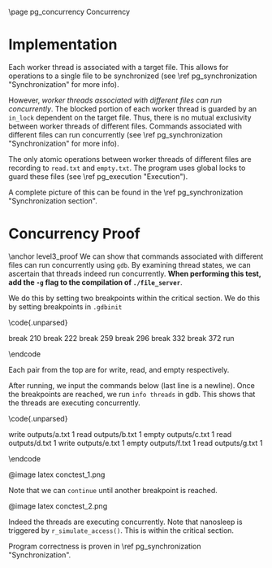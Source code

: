 \page pg_concurrency Concurrency

# Implementation
Each worker thread is associated with a target file. This allows for operations to a single file to be synchronized (see \ref pg_synchronization "Synchronization" for more info).

However, *worker threads associated with different files can run concurrently*. The blocked portion of each worker thread is guarded by an `in_lock` dependent on the target file. Thus, there is no mutual exclusivity between worker threads of different files. Commands associated with different files can run concurrently (see \ref pg_synchronization "Synchronization" for more info).

The only atomic operations between worker threads of different files are recording to `read.txt` and `empty.txt`. The program uses global locks to guard these files (see \ref pg_execution "Execution").

A complete picture of this can be found in the \ref pg_synchronization "Synchronization section".

# Concurrency Proof
\anchor level3_proof
We can show that commands associated with different files can run concurrently using `gdb`. By examining thread states, we can ascertain that threads indeed run concurrently. **When performing this test, add the `-g` flag to the compilation of `./file_server`**.

We do this by setting two breakpoints within the critical section. We do this by setting breakpoints in `.gdbinit`

\code{.unparsed}

break 210
break 222
break 259
break 296
break 332
break 372
run

\endcode

Each pair from the top are for write, read, and empty respectively.

After running, we input the commands below (last line is a newline). Once the breakpoints are reached, we run `info threads` in gdb. This shows that the threads are executing concurrently.

\code{.unparsed}

write outputs/a.txt 1
read outputs/b.txt 1
empty outputs/c.txt 1
read outputs/d.txt 1
write outputs/e.txt 1
empty outputs/f.txt 1
read outputs/g.txt 1

\endcode

@image latex conctest_1.png

Note that we can `continue` until another breakpoint is reached.

@image latex conctest_2.png

Indeed the threads are executing concurrently. Note that nanosleep is triggered by `r_simulate_access()`. This is within the critical section.

Program correctness is proven in \ref pg_synchronization "Synchronization".
